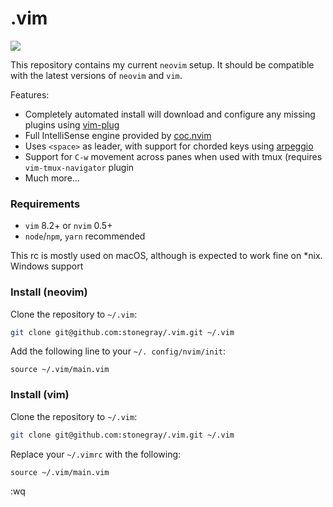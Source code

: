 # .vim

![](https://gist.githubusercontent.com/stonegray/35673fda8c406169c32bf416748739b3/raw/6fe02903917e1dfcc45ae02e48b7952ebb0ade57/screenshot.png)


This repository contains my current `neovim` setup. It should be compatible with the latest versions of `neovim` and `vim`. 

Features:

- Completely automated install will download and configure any missing plugins using [vim-plug](https://github.com/junegunn/vim-plug)
- Full IntelliSense engine provided by [coc.nvim](https://github.com/neoclide/coc.nvim) 
- Uses `<space>` as leader, with support for chorded keys using [arpeggio](https://github.com/kana/vim-arpeggio)
- Support for `C-w` movement across panes when used with tmux (requires `vim-tmux-navigator` plugin
- Much more...



### Requirements

- `vim` 8.2+ or `nvim` 0.5+
- `node`/`npm`, `yarn` recommended

This rc is mostly used on macOS, although is expected to work fine on *nix. Windows support 



### Install (neovim)

Clone the repository to `~/.vim`:

```bash
git clone git@github.com:stonegray/.vim.git ~/.vim
```

Add the following line to your `~/. config/nvim/init`:

```vimscript
source ~/.vim/main.vim
```



### Install (vim)

Clone the repository to `~/.vim`:

```bash
git clone git@github.com:stonegray/.vim.git ~/.vim
```

Replace your `~/.vimrc` with the following:

```vimscript
source ~/.vim/main.vim
```





:wq
